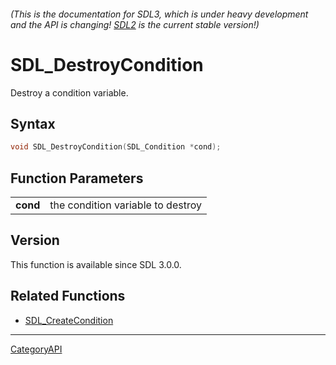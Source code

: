 ###### (This is the documentation for SDL3, which is under heavy development and the API is changing! [SDL2](https://wiki.libsdl.org/SDL2/) is the current stable version!)
# SDL_DestroyCondition

Destroy a condition variable.

## Syntax

```c
void SDL_DestroyCondition(SDL_Condition *cond);

```

## Function Parameters

|              |                                   |
| ------------ | --------------------------------- |
| **cond**     | the condition variable to destroy |

## Version

This function is available since SDL 3.0.0.

## Related Functions

* [SDL_CreateCondition](SDL_CreateCondition)

----
[CategoryAPI](CategoryAPI)

